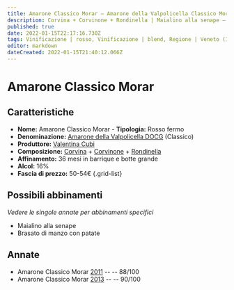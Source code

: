```yaml
---
title: Amarone Classico Morar – Amarone della Valpolicella Classico Morar DOCG – Valentina Cubi – Veneto (IT) – 50-54€ – 4★
description: Corvina + Corvinone + Rondinella | Maialino alla senape – Brasato di manzo con patate
published: true
date: 2022-01-15T22:17:16.730Z
tags: Vinificazione | rosso, Vinificazione | blend, Regione | Veneto (IT), Vinificazione | fermo, Vitigni | Corvina, Prezzi | 50-54€, Vitigni | Rondinella, Vitigni | Corvinone, Valutazioni | 4 stelle, Alimento | maiale, Alimento | manzo, Cottura | brasato, Aromatizzazione | alla senape, Aromatizzazione | con patate
editor: markdown
dateCreated: 2022-01-15T21:40:12.066Z
---
```


# Amarone Classico Morar 
## Caratteristiche
- **Nome:** Amarone Classico Morar - **Tipologia:** Rosso fermo
- **Denominazione:** [Amarone della Valpolicella DOCG](/denominazioni/Italia/Veneto/DOCG/Amarone-della-Valpolicella) (Classico)
- **Produttore:** [Valentina Cubi](/produttori/Italia/Veneto/Valentina-Cubi) 
- **Composizione:** [Corvina](/vitigni/Italia/corvina) + [Corvinone](/vitigni/Italia/corvinone) + [Rondinella](/vitigni/Italia/rondinella)
- **Affinamento:** 36 mesi in barrique e botte grande
- **Alcol:** 16%
- **Fascia di prezzo:** 50-54€
{.grid-list}

## Possibili abbinamenti
*Vedere le singole annate per abbinamenti specifici*

- Maialino alla senape
- Brasato di manzo con patate

## Annate
- Amarone Classico Morar [2011](vini/Italia/Veneto/Valentina-Cubi/Amarone/Classico-Morar-2011) -- <span class="star-3"></span> -- 88/100
- Amarone Classico Morar [2013](vini/Italia/Veneto/Valentina-Cubi/Amarone/Classico-Morar-2013) -- <span class="star-4"></span> -- 90/100
